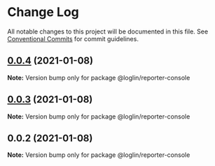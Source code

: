 # Change Log

All notable changes to this project will be documented in this file.
See [Conventional Commits](https://conventionalcommits.org) for commit guidelines.

## [0.0.4](https://github.com/loglin/loglin/compare/@loglin/reporter-console@0.0.3...@loglin/reporter-console@0.0.4) (2021-01-08)

**Note:** Version bump only for package @loglin/reporter-console





## [0.0.3](https://github.com/loglin/loglin/compare/@loglin/reporter-console@0.0.2...@loglin/reporter-console@0.0.3) (2021-01-08)

**Note:** Version bump only for package @loglin/reporter-console





## 0.0.2 (2021-01-08)

**Note:** Version bump only for package @loglin/reporter-console
